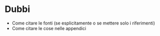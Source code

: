 # Dubbi

- Come citare le fonti (se esplicitamente o se mettere solo i riferimenti)
- Come citare le cose nelle appendici